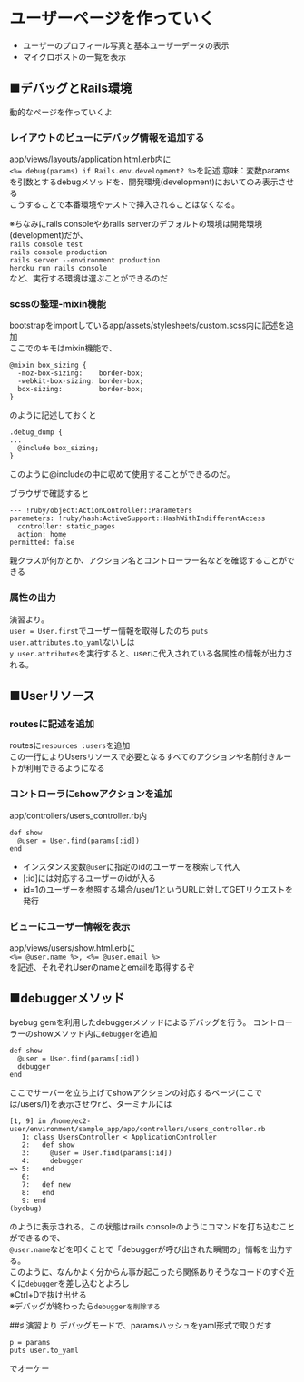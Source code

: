 # ユーザーページを作っていく
- ユーザーのプロフィール写真と基本ユーザーデータの表示
- マイクロポストの一覧を表示

## ■デバッグとRails環境
動的なページを作っていくよ
### レイアウトのビューにデバッグ情報を追加する
app/views/layouts/application.html.erb内に  
```<%= debug(params) if Rails.env.development? %>```を記述
意味：変数paramsを引数とするdebugメソッドを、開発環境(development)においてのみ表示させる  
こうすることで本番環境やテストで挿入されることはなくなる。

※ちなみにrails consoleやあrails serverのデフォルトの環境は開発環境(development)だが、  
```rails console test```  
```rails console production```  
```rails server --environment production```  
```heroku run rails console```  
など、実行する環境は選ぶことができるのだ  

### scssの整理-mixin機能
bootstrapをimportしているapp/assets/stylesheets/custom.scss内に記述を追加  
ここでのキモはmixin機能で、
```
@mixin box_sizing {
  -moz-box-sizing:    border-box;
  -webkit-box-sizing: border-box;
  box-sizing:         border-box;
}
```

のように記述しておくと  
```
.debug_dump {
...
  @include box_sizing;
}
```
このように@includeの中に収めて使用することができるのだ。  

ブラウザで確認すると
```
--- !ruby/object:ActionController::Parameters
parameters: !ruby/hash:ActiveSupport::HashWithIndifferentAccess
  controller: static_pages
  action: home
permitted: false
```
親クラスが何かとか、アクション名とコントローラー名などを確認することができる  

### 属性の出力
演習より。  
```user = User.first```でユーザー情報を取得したのち
```puts user.attributes.to_yaml```ないしは  
```y user.attributes```を実行すると、userに代入されている各属性の情報が出力される。

## ■Userリソース

### routesに記述を追加
routesに```resources :users```を追加  
この一行によりUsersリソースで必要となるすべてのアクションや名前付きルートが利用できるようになる  

### コントローラにshowアクションを追加
app/controllers/users_controller.rb内
```
def show
  @user = User.find(params[:id])
end
```
- インスタンス変数```@user```に指定のidのユーザーを検索して代入  
- [:id]には対応するユーザーのidが入る  
- id=1のユーザーを参照する場合/user/1というURLに対してGETリクエストを発行  

### ビューにユーザー情報を表示
app/views/users/show.html.erbに  
```<%= @user.name %>, <%= @user.email %>```  
を記述、それぞれUserのnameとemailを取得するぞ  

## ■debuggerメソッド
byebug gemを利用したdebuggerメソッドによるデバッグを行う。
コントローラーのshowメソッド内に```debugger```を追加
```
def show
  @user = User.find(params[:id])
  debugger
end
```
ここでサーバーを立ち上げてshowアクションの対応するページ(ここでは/users/1)を表示させウrと、ターミナルには
```
[1, 9] in /home/ec2-user/environment/sample_app/app/controllers/users_controller.rb
   1: class UsersController < ApplicationController
   2:   def show
   3:     @user = User.find(params[:id])
   4:     debugger
=> 5:   end
   6:   
   7:   def new
   8:   end
   9: end
(byebug) 
```
のように表示される。この状態はrails consoleのようにコマンドを打ち込むことができるので、  
```@user.name```などを叩くことで「debuggerが呼び出された瞬間の」情報を出力する。  
このように、なんかよく分からん事が起こったら関係ありそうなコードのすぐ近くに```debugger```を差し込むとよろし  
※Ctrl+Dで抜け出せる  
※デバッグが終わったら```debuggerを削除する```  

##♯ 演習より
デバッグモードで、paramsハッシュをyaml形式で取りだす
```
p = params
puts user.to_yaml
```
でオーケー




